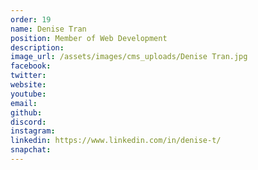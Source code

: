 ```yaml
---
order: 19
name: Denise Tran
position: Member of Web Development
description: 
image_url: /assets/images/cms_uploads/Denise Tran.jpg
facebook: 
twitter: 
website: 
youtube: 
email: 
github: 
discord: 
instagram: 
linkedin: https://www.linkedin.com/in/denise-t/
snapchat: 
---
```


